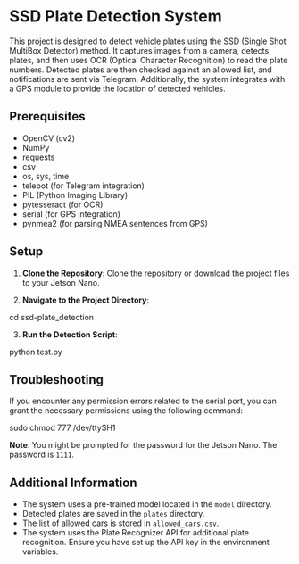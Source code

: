 # SSD Plate Detection System

This project is designed to detect vehicle plates using the SSD (Single Shot MultiBox Detector) method. It captures images from a camera, detects plates, and then uses OCR (Optical Character Recognition) to read the plate numbers. Detected plates are then checked against an allowed list, and notifications are sent via Telegram. Additionally, the system integrates with a GPS module to provide the location of detected vehicles.

## Prerequisites

- OpenCV (cv2)
- NumPy
- requests
- csv
- os, sys, time
- telepot (for Telegram integration)
- PIL (Python Imaging Library)
- pytesseract (for OCR)
- serial (for GPS integration)
- pynmea2 (for parsing NMEA sentences from GPS)

## Setup

1. **Clone the Repository**: 
   Clone the repository or download the project files to your Jetson Nano.

2. **Navigate to the Project Directory**:

cd ssd-plate_detection


3. **Run the Detection Script**:

python test.py 

## Troubleshooting

If you encounter any permission errors related to the serial port, you can grant the necessary permissions using the following command:

sudo chmod 777 /dev/ttySH1

**Note**: You might be prompted for the password for the Jetson Nano. The password is `1111`.

## Additional Information

- The system uses a pre-trained model located in the `model` directory.
- Detected plates are saved in the `plates` directory.
- The list of allowed cars is stored in `allowed_cars.csv`.
- The system uses the Plate Recognizer API for additional plate recognition. Ensure you have set up the API key in the environment variables.

